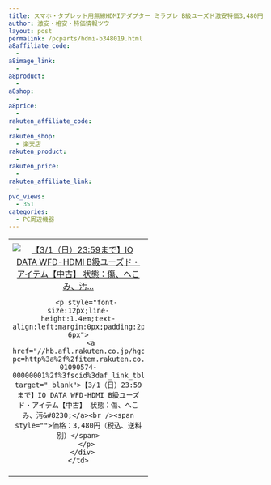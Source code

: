 ```yaml
---
title: スマホ・タブレット用無線HDMIアダプター ミラプレ B級ユーズド激安特価3,480円！19時から！
author: 激安・格安・特価情報ツウ
layout: post
permalink: /pcparts/hdmi-b348019.html
a8affiliate_code:
  -
a8image_link:
  -
a8product:
  -
a8shop:
  -
a8price:
  -
rakuten_affiliate_code:
  -
rakuten_shop:
  - 楽天店
rakuten_product:
  -
rakuten_price:
  -
rakuten_affiliate_link:
  -
pvc_views:
  - 351
categories:
  - PC周辺機器
---
```

<table border="0" cellpadding="0" cellspacing="0">
  <tr>
    <td valign="top">
      <div style="border:1px none;margin:0px;padding:6px 0px;width:260px;text-align:center;float:left">
        <a href="//hb.afl.rakuten.co.jp/hgc/0a708d69.b8a87d02.0a708d6a.55a4c12c/?pc=http%3a%2f%2fitem.rakuten.co.jp%2fioplaza%2f3300-01090574-00000001%2f%3fscid%3daf_link_tbl&m=http%3a%2f%2fm.rakuten.co.jp%2fioplaza%2fi%2f10253165%2f" target="_blank"><img src="//hbb.afl.rakuten.co.jp/hgb/?pc=http%3a%2f%2fthumbnail.image.rakuten.co.jp%2f%400_mall%2fioplaza%2fcabinet%2fopen12%2f4957180108452.jpg%3f_ex%3d240x240&m=http%3a%2f%2fthumbnail.image.rakuten.co.jp%2f%400_mall%2fioplaza%2fcabinet%2fopen12%2f4957180108452.jpg" alt="【3/1（日）23:59まで】IO DATA WFD-HDMI B級ユーズド・アイテム【中古】 状態：傷、へこみ、汚..." border="0" style="margin:0px;padding:0px" /></a>

        <p style="font-size:12px;line-height:1.4em;text-align:left;margin:0px;padding:2px 6px">
          <a href="//hb.afl.rakuten.co.jp/hgc/0a708d69.b8a87d02.0a708d6a.55a4c12c/?pc=http%3a%2f%2fitem.rakuten.co.jp%2fioplaza%2f3300-01090574-00000001%2f%3fscid%3daf_link_tbl&m=http%3a%2f%2fm.rakuten.co.jp%2fioplaza%2fi%2f10253165%2f" target="_blank">【3/1（日）23:59まで】IO DATA WFD-HDMI B級ユーズド・アイテム【中古】 状態：傷、へこみ、汚&#8230;</a><br /><span style="">価格：3,480円（税込、送料別）</span>
        </p>
      </div>
    </td>
  </tr>
</table>